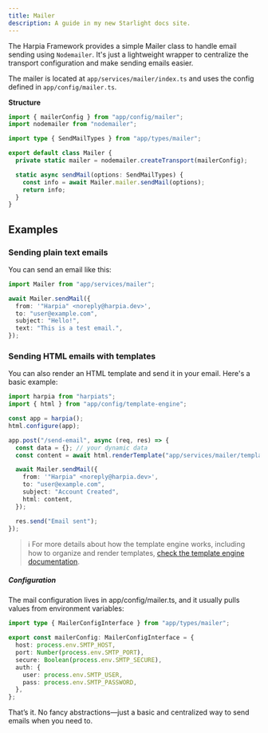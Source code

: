```yaml
---
title: Mailer
description: A guide in my new Starlight docs site.
---
```


The Harpia Framework provides a simple Mailer class to handle email sending using `Nodemailer`. It's just a lightweight wrapper to centralize the transport configuration and make sending emails easier.

The mailer is located at `app/services/mailer/index.ts` and uses the config defined in `app/config/mailer.ts`.

**Structure**
```typescript
import { mailerConfig } from "app/config/mailer";
import nodemailer from "nodemailer";

import type { SendMailTypes } from "app/types/mailer";

export default class Mailer {
  private static mailer = nodemailer.createTransport(mailerConfig);

  static async sendMail(options: SendMailTypes) {
    const info = await Mailer.mailer.sendMail(options);
    return info;
  }
}
```

## Examples

### Sending plain text emails

You can send an email like this:

```typescript
import Mailer from "app/services/mailer";

await Mailer.sendMail({
  from: '"Harpia" <noreply@harpia.dev>',
  to: "user@example.com",
  subject: "Hello!",
  text: "This is a test email.",
});
```

### Sending HTML emails with templates

You can also render an HTML template and send it in your email. Here's a basic example:

```typescript
import harpia from "harpiats";
import { html } from "app/config/template-engine";

const app = harpia();
html.configure(app);

app.post("/send-email", async (req, res) => {
  const data = {}; // your dynamic data
  const content = await html.renderTemplate("app/services/mailer/templates/account-created", { data });

  await Mailer.sendMail({
    from: '"Harpia" <noreply@harpia.dev>',
    to: "user@example.com",
    subject: "Account Created",
    html: content,
  });

  res.send("Email sent");
});
```

> ℹ️ For more details about how the template engine works, including how to organize and render templates, [check the template engine documentation](/core/template-engine).

##### Configuration

The mail configuration lives in app/config/mailer.ts, and it usually pulls values from environment variables:

```typescript
import type { MailerConfigInterface } from "app/types/mailer";

export const mailerConfig: MailerConfigInterface = {
  host: process.env.SMTP_HOST,
  port: Number(process.env.SMTP_PORT),
  secure: Boolean(process.env.SMTP_SECURE),
  auth: {
    user: process.env.SMTP_USER,
    pass: process.env.SMTP_PASSWORD,
  },
};
```


That’s it. No fancy abstractions—just a basic and centralized way to send emails when you need to.
